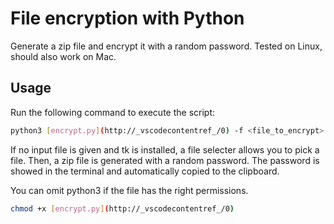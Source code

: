 # File encryption with Python

Generate a zip file and encrypt it with a random password. Tested on Linux, should also work on Mac.

## Usage

Run the following command to execute the script:

```bash
python3 [encrypt.py](http://_vscodecontentref_/0) -f <file_to_encrypt> -l <password_length>
```
If no input file is given and tk is installed, a file selecter allows you to pick a file.
Then, a zip file is generated with a random password. The password is showed in the terminal and automatically copied to the clipboard.

You can omit python3 if the file has the right permissions.

```bash
chmod +x [encrypt.py](http://_vscodecontentref_/0)
```

